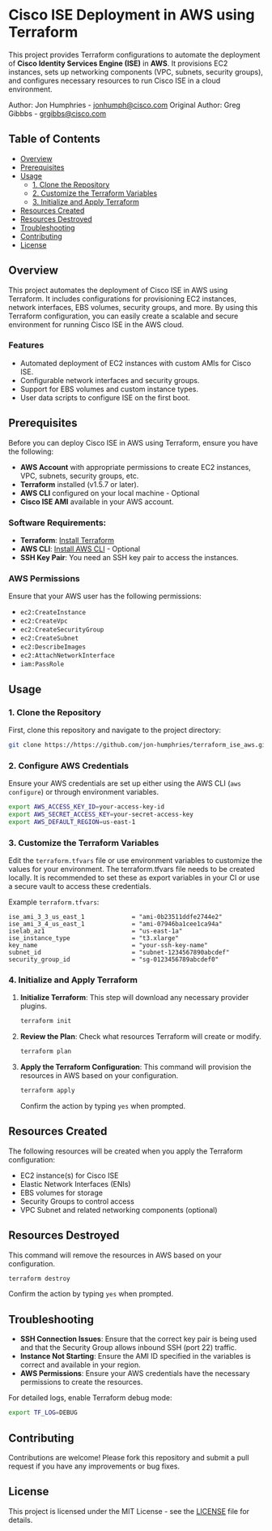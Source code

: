 
# Cisco ISE Deployment in AWS using Terraform

This project provides Terraform configurations to automate the deployment of **Cisco Identity Services Engine (ISE)** in **AWS**. It provisions EC2 instances, sets up networking components (VPC, subnets, security groups), and configures necessary resources to run Cisco ISE in a cloud environment.

Author: Jon Humphries - jonhumph@cisco.com
Original Author: Greg Gibbbs - grgibbs@cisco.com

## Table of Contents

- [Overview](#overview)
- [Prerequisites](#prerequisites)
- [Usage](#usage)
  - [1. Clone the Repository](#1-clone-the-repository)
  - [2. Customize the Terraform Variables](#3-customize-the-terraform-variables)
  - [3. Initialize and Apply Terraform](#4-initialize-and-apply-terraform)
- [Resources Created](#resources-created)
- [Resources Destroyed](#resources-destroyed)
- [Troubleshooting](#troubleshooting)
- [Contributing](#contributing)
- [License](#license)

## Overview

This project automates the deployment of Cisco ISE in AWS using Terraform. It includes configurations for provisioning EC2 instances, network interfaces, EBS volumes, security groups, and more. By using this Terraform configuration, you can easily create a scalable and secure environment for running Cisco ISE in the AWS cloud.

### Features

- Automated deployment of EC2 instances with custom AMIs for Cisco ISE.
- Configurable network interfaces and security groups.
- Support for EBS volumes and custom instance types.
- User data scripts to configure ISE on the first boot.

## Prerequisites

Before you can deploy Cisco ISE in AWS using Terraform, ensure you have the following:

- **AWS Account** with appropriate permissions to create EC2 instances, VPC, subnets, security groups, etc.
- **Terraform** installed (v1.5.7 or later).
- **AWS CLI** configured on your local machine - Optional
- **Cisco ISE AMI** available in your AWS account.

### Software Requirements:

- **Terraform**: [Install Terraform](https://www.terraform.io/downloads.html)
- **AWS CLI**: [Install AWS CLI](https://docs.aws.amazon.com/cli/latest/userguide/install-cliv2.html) - Optional
- **SSH Key Pair**: You need an SSH key pair to access the instances.

### AWS Permissions

Ensure that your AWS user has the following permissions:

- `ec2:CreateInstance`
- `ec2:CreateVpc`
- `ec2:CreateSecurityGroup`
- `ec2:CreateSubnet`
- `ec2:DescribeImages`
- `ec2:AttachNetworkInterface`
- `iam:PassRole`


## Usage

### 1. Clone the Repository

First, clone this repository and navigate to the project directory:

```bash
git clone https://https://github.com/jon-humphries/terraform_ise_aws.git

```

### 2. Configure AWS Credentials

Ensure your AWS credentials are set up either using the AWS CLI (`aws configure`) or through environment variables.

```bash
export AWS_ACCESS_KEY_ID=your-access-key-id
export AWS_SECRET_ACCESS_KEY=your-secret-access-key
export AWS_DEFAULT_REGION=us-east-1
```

### 3. Customize the Terraform Variables

Edit the `terraform.tfvars` file or use environment variables to customize the values for your environment. The terraform.tfvars file needs to be created locally. It is recommended to set these as export variables in your CI or use a secure vault to access these credentials.

Example `terraform.tfvars`:

```hcl
ise_ami_3_3_us_east_1             = "ami-0b23511ddfe2744e2"
ise_ami_3_4_us_east_1             = "ami-07946ba1cee1ca94a"
iselab_az1                        = "us-east-1a"
ise_instance_type                 = "t3.xlarge"
key_name                          = "your-ssh-key-name"
subnet_id                         = "subnet-1234567890abcdef"
security_group_id                 = "sg-0123456789abcdef0"
```

### 4. Initialize and Apply Terraform

1. **Initialize Terraform**: This step will download any necessary provider plugins.

   ```bash
   terraform init
   ```

2. **Review the Plan**: Check what resources Terraform will create or modify.

   ```bash
   terraform plan
   ```

3. **Apply the Terraform Configuration**: This command will provision the resources in AWS based on your configuration.

   ```bash
   terraform apply
   ```

   Confirm the action by typing `yes` when prompted.

## Resources Created

The following resources will be created when you apply the Terraform configuration:

- EC2 instance(s) for Cisco ISE
- Elastic Network Interfaces (ENIs)
- EBS volumes for storage
- Security Groups to control access
- VPC Subnet and related networking components (optional)

## Resources Destroyed

This command will remove the resources in AWS based on your configuration.

   ```bash
   terraform destroy
   ```

   Confirm the action by typing `yes` when prompted.


## Troubleshooting

- **SSH Connection Issues**: Ensure that the correct key pair is being used and that the Security Group allows inbound SSH (port 22) traffic.
- **Instance Not Starting**: Ensure the AMI ID specified in the variables is correct and available in your region.
- **AWS Permissions**: Ensure your AWS credentials have the necessary permissions to create the resources.

For detailed logs, enable Terraform debug mode:

```bash
export TF_LOG=DEBUG
```

## Contributing

Contributions are welcome! Please fork this repository and submit a pull request if you have any improvements or bug fixes.

## License

This project is licensed under the MIT License - see the [LICENSE](LICENSE) file for details.
